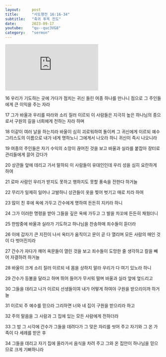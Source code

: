 ```yaml
---
layout:     post
title:      "사도행전 16:16-34"
subtitle:	"축귀 투옥 전도"
date:       2023-09-17
youtube:    "qu--quc3VG8"
category:   "sermon"
---
```


<div class="youtube margin-large">
    <iframe src="https://www.youtube.com/embed/qu--quc3VG8" title="YouTube video player" frameborder="0" allow="accelerometer; autoplay; clipboard-write; encrypted-media; gyroscope; picture-in-picture; web-share" allowfullscreen></iframe>
</div>

16 우리가 기도하는 곳에 가다가 점치는 귀신 들린 여종 하나를 만나니 점으로 그 주인들에게 큰 이익을 주는 자라

17 그가 바울과 우리를 따라와 소리 질러 이르되 이 사람들은 지극히 높은 하나님의 종으로서 구원의 길을 너희에게 전하는 자라 하며

18 이같이 여러 날을 하는지라 바울이 심히 괴로워하여 돌이켜 그 귀신에게 이르되 예수 그리스도의 이름으로 내가 네게 명하노니 그에게서 나오라 하니 귀신이 즉시 나오니라

19 여종의 주인들은 자기 수익의 소망이 끊어진 것을 보고 바울과 실라를 붙잡아 장터로 관리들에게 끌어 갔다가

20 상관들 앞에 데리고 가서 말하되 이 사람들이 유대인인데 우리 성을 심히 요란하게 하여  

21 로마 사람인 우리가 받지도 못하고 행하지도 못할 풍속을 전한다 하거늘

22 무리가 일제히 일어나 고발하니 상관들이 옷을 찢어 벗기고 매로 치라 하여

23 많이 친 후에 옥에 가두고 간수에게 명하여 든든히 지키라 하니

24 그가 이러한 명령을 받아 그들을 깊은 옥에 가두고 그 발을 차꼬에 든든히 채웠더니

25 한밤중에 바울과 실라가 기도하고 하나님을 찬송하매 죄수들이 듣더라  

26 이에 갑자기 큰 지진이 나서 옥터가 움직이고 문이 곧 다 열리며 모든 사람의 매인 것이 다 벗어진지라

27 간수가 자다가 깨어 옥문들이 열린 것을 보고 죄수들이 도망한 줄 생각하고 칼을 빼어 자결하려 하거늘

28 바울이 크게 소리 질러 이르되 네 몸을 상하지 말라 우리가 다 여기 있노라 하니

29 간수가 등불을 달라고 하며 뛰어 들어가 무서워 떨며 바울과 실라 앞에 엎드리고

30 그들을 데리고 나가 이르되 선생들이여 내가 어떻게 하여야 구원을 받으리이까 하거늘  

31 이르되 주 예수를 믿으라 그리하면 너와 네 집이 구원을 받으리라 하고

32 주의 말씀을 그 사람과 그 집에 있는 모든 사람에게 전하더라

33 그 밤 그 시각에 간수가 그들을 데려다가 그 맞은 자리를 씻어 주고 자기와 그 온 가족이 다 세례를 받은 후

34 그들을 데리고 자기 집에 올라가서 음식을 차려 주고 그와 온 집안이 하나님을 믿으므로 크게 기뻐하니라
